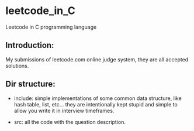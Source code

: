 # leetcode_in_C
Leetcode in C programming language

## Introduction:
My submissions of leetcode.com online judge system, they are all accepted solutions.

## Dir structure:
* include: simple implementations of some common data structure, like hash table, list, etc... they are intentionally kept stupid and simple to allow you write it in interview timeframes.

* src: all the code with the question description.


